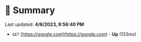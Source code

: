 # 📖 Summary
Last updated: **4/6/2023, 9:56:40 PM**

- `GET` [https://google.com](https://google.com) - **Up** (133ms)
